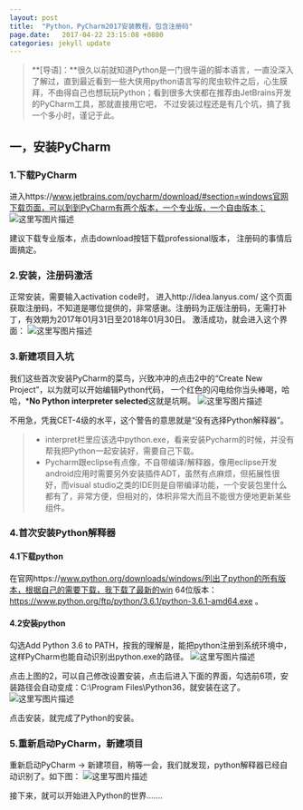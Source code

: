 ```yaml
---
layout: post
title:  "Python，PyCharm2017安装教程，包含注册码"
page.date:   2017-04-22 23:15:08 +0800
categories: jekyll update
---
```

> **[导语]：**很久以前就知道Python是一门很牛逼的脚本语言，一直没深入了解过，直到最近看到一些大侠用python语言写的爬虫软件之后，心生膜拜，不由得自己也想玩玩Python；看到很多大侠都在推荐由JetBrains开发的PyCharm工具，那就直接用它吧， 不过安装过程还是有几个坑，搞了我一个多小时，谨记于此。

## 一，安装PyCharm
### 1.下载PyCharm
进入https://www.jetbrains.com/pycharm/download/#section=windows官网下载页面，可以到到PyCharm有两个版本，一个专业版，一个自由版本；
![这里写图片描述](http://img.blog.csdn.net/20170405172209584?watermark/2/text/aHR0cDovL2Jsb2cuY3Nkbi5uZXQvbGltaW4yOTI4/font/5a6L5L2T/fontsize/400/fill/I0JBQkFCMA==/dissolve/70/gravity/SouthEast)

建议下载专业版本，点击download按钮下载professional版本， 注册码的事情后面搞定。
### 2.安装，注册码激活
正常安装，需要输入activation code时， 进入http://idea.lanyus.com/ 这个页面获取注册码，不知道是哪位提供的，非常感谢。注册码为正版注册码，无需打补丁，有效期为2017年01月31日至2018年01月30日。
激活成功，就会进入这个界面：
![这里写图片描述](http://img.blog.csdn.net/20170423121629481?watermark/2/text/aHR0cDovL2Jsb2cuY3Nkbi5uZXQvbGltaW4yOTI4/font/5a6L5L2T/fontsize/400/fill/I0JBQkFCMA==/dissolve/70/gravity/SouthEast)

### 3.新建项目入坑
我们这些首次安装PyCharm的菜鸟，兴致冲冲的点击2中的“Create New Project”，以为就可以开始编辑Python代码， 一个红色的闪电给你当头棒喝，哈哈，***No Python interpreter selected**这就是坑啊。
![这里写图片描述](http://img.blog.csdn.net/20170423121706528?watermark/2/text/aHR0cDovL2Jsb2cuY3Nkbi5uZXQvbGltaW4yOTI4/font/5a6L5L2T/fontsize/400/fill/I0JBQkFCMA==/dissolve/70/gravity/SouthEast)

不用急，凭我CET-4级的水平，这个警告的意思就是“没有选择Python解释器”。
> - interpret栏里应该选中python.exe，看来安装Pycharm的时候，并没有帮我把Python一起安装好，需要自己下载。
> - Pycharm跟eclipse有点像，不自带编译/解释器，像用eclipse开发 android应用时需要另外安装插件ADT，虽然有点麻烦，但拓展性很好，而visual studio之类的IDE则是自带编译功能，一个安装包里什么都有了，非常方便，但相对的，体积非常大而且不能很方便地更新某些组件。

### 4.首次安装Python解释器
#### 4.1下载python
在官网https://www.python.org/downloads/windows/列出了python的所有版本，根据自己的需要下载，我下载了最新的win 64位版本：https://www.python.org/ftp/python/3.6.1/python-3.6.1-amd64.exe 。

#### 4.2安装python
勾选Add Python 3.6 to PATH，按我的理解是，能把python注册到系统环境中，这样PyCharm也能自动识别出python.exe的路径。
![这里写图片描述](http://img.blog.csdn.net/20170423121803824?watermark/2/text/aHR0cDovL2Jsb2cuY3Nkbi5uZXQvbGltaW4yOTI4/font/5a6L5L2T/fontsize/400/fill/I0JBQkFCMA==/dissolve/70/gravity/SouthEast)

点击上图的2，可以自己修改设置安装，点击后进入下面的界面，勾选前6项，安装路径会自动变成：C:\Program Files\Python36，就安装在这了。
![这里写图片描述](http://img.blog.csdn.net/20170423121844638?watermark/2/text/aHR0cDovL2Jsb2cuY3Nkbi5uZXQvbGltaW4yOTI4/font/5a6L5L2T/fontsize/400/fill/I0JBQkFCMA==/dissolve/70/gravity/SouthEast)

点击安装，就完成了Python的安装。

### 5.重新启动PyCharm，新建项目
重新启动PyCharm -> 新建项目，稍等一会，我们就发现，python解释器已经自动识别了。如下图：
![这里写图片描述](http://img.blog.csdn.net/20170423121937670?watermark/2/text/aHR0cDovL2Jsb2cuY3Nkbi5uZXQvbGltaW4yOTI4/font/5a6L5L2T/fontsize/400/fill/I0JBQkFCMA==/dissolve/70/gravity/SouthEast)

接下来，就可以开始进入Python的世界.......